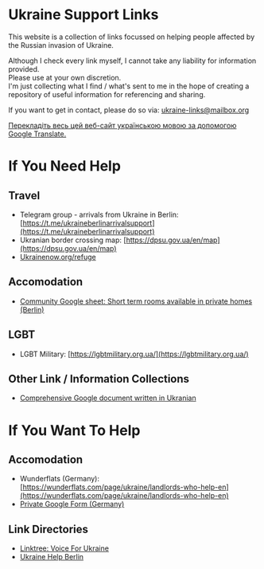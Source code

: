 # Ukraine Support Links
This website is a collection of links focussed on helping people affected by the Russian invasion of Ukraine. 

Although I check every link myself, I cannot take any liability for information provided.    
Please use at your own discretion.        
I'm just collecting what I find / what's sent to me in the hope of creating a repository of useful information for referencing and sharing.  

If you want to get in contact, please do so via: [ukraine-links@mailbox.org](mailto:ukraine-links@mailbox.org)

[Перекладіть весь цей веб-сайт українською мовою за допомогою Google Translate.](http://translate.google.com/translate?js=n&sl=auto&tl=uk&u=https://tillmanjex.github.io/Ukraine-support-links/)

# If You Need Help
## Travel
- Telegram group - arrivals from Ukraine in Berlin: [https://t.me/ukraineberlinarrivalsupport](https://t.me/ukraineberlinarrivalsupport)
- Ukranian border crossing map: [https://dpsu.gov.ua/en/map](https://dpsu.gov.ua/en/map)
- [Ukrainenow.org/refuge](https://www.ukrainenow.org/refuge)

## Accomodation
- [Community Google sheet: Short term rooms available in private homes (Berlin)](https://docs.google.com/spreadsheets/d/1yc4aHGTkGnX3O5_hdvUK36iMGCL60NIr40NlwL4pMYA/edit#gid=0)

## LGBT
- LGBT Military: [https://lgbtmilitary.org.ua/](https://lgbtmilitary.org.ua/)

## Other Link / Information Collections
- [Comprehensive Google document written in Ukranian](https://docs.google.com/document/d/1ng3-JK_kuwS7CBlLiPEOlf_VoVkiUf-niBxqguRwxWM/edit)


# If You Want To Help

## Accomodation
- Wunderflats (Germany): [https://wunderflats.com/page/ukraine/landlords-who-help-en](https://wunderflats.com/page/ukraine/landlords-who-help-en)
- [Private Google Form (Germany)](https://docs.google.com/forms/d/e/1FAIpQLScbNEpZ_wy63lRNiwWR7BXeEoH7VC4ulhI725Qc14JUutjH9Q/viewform)

## Link Directories
- [Linktree: Voice For Ukraine](https://linktr.ee/voiceforukraine)
- [Ukraine Help Berlin](https://linktr.ee/ukrainehelpberlin)

